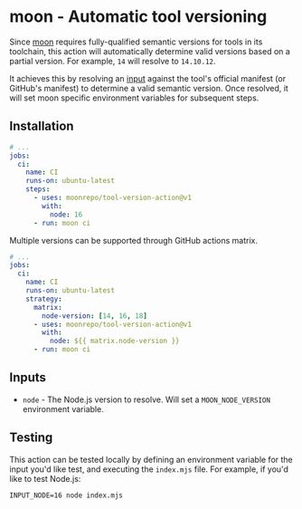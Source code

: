 # moon - Automatic tool versioning

Since [moon](https://github.com/moonrepo/moon) requires fully-qualified semantic versions for tools
in its toolchain, this action will automatically determine valid versions based on a partial
version. For example, `14` will resolve to `14.10.12`.

It achieves this by resolving an [input](#inputs) against the tool's official manifest (or GitHub's
manifest) to determine a valid semantic version. Once resolved, it will set moon specific
environment variables for subsequent steps.

## Installation

```yaml
# ...
jobs:
  ci:
    name: CI
    runs-on: ubuntu-latest
    steps:
      - uses: moonrepo/tool-version-action@v1
        with:
          node: 16
      - run: moon ci
```

Multiple versions can be supported through GitHub actions matrix.

```yaml
# ...
jobs:
  ci:
    name: CI
    runs-on: ubuntu-latest
    strategy:
      matrix:
        node-version: [14, 16, 18]
      - uses: moonrepo/tool-version-action@v1
        with:
          node: ${{ matrix.node-version }}
      - run: moon ci
```

## Inputs

- `node` - The Node.js version to resolve. Will set a `MOON_NODE_VERSION` environment variable.

## Testing

This action can be tested locally by defining an environment variable for the input you'd like test,
and executing the `index.mjs` file. For example, if you'd like to test Node.js:

```shell
INPUT_NODE=16 node index.mjs
```
